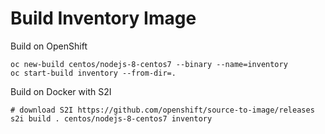 # Build Inventory Image

Build on OpenShift
```
oc new-build centos/nodejs-8-centos7 --binary --name=inventory
oc start-build inventory --from-dir=.
```

Build on Docker with S2I
```
# download S2I https://github.com/openshift/source-to-image/releases
s2i build . centos/nodejs-8-centos7 inventory
```